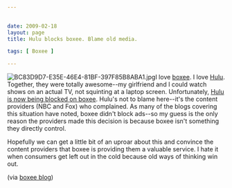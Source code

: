 ```yaml
---
 

date: 2009-02-18
layout: page
title: Hulu blocks boxee. Blame old media.

tags: [ Boxee ]

---
```


![BC83D9D7-E35E-46E4-81BF-397F85B8ABA1.jpg](/uploads/2009/02/bc83d9d7-e35e-46e4-81bf-397f85b8aba1.jpg)I
love [boxee](http://www.boxee.tv/). I love [Hulu](http://www.hulu.com/).
Together, they were totally awesome--my girlfriend and I could watch
shows on an actual TV, not squinting at a laptop screen. Unfortunately,
[Hulu is now being blocked on
boxee](http://blog.boxee.tv/2009/02/18/the-hulu-situation/). Hulu's not
to blame here--it's the content providers (NBC and Fox) who complained.
As many of the blogs covering this situation have noted, boxee didn't
block ads--so my guess is the only reason the providers made this
decision is because boxee isn't something they directly control.

Hopefully we can get a little bit of an uproar about this and convince
the content providers that boxee is providing them a valuable service. I
hate it when consumers get left out in the cold because old ways of
thinking win out.

(via [boxee blog](http://blog.boxee.tv/2009/02/18/the-hulu-situation/))
